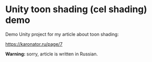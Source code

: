 # Unity toon shading  (cel shading) demo

Demo Unity project for my article about toon shading:

https://karonator.ru/page/7

**Warning:** sorry, article is written in Russian.
